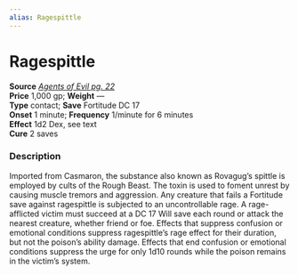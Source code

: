 ```yaml
---
alias: Ragespittle
---
```


# Ragespittle

**Source** [_Agents of Evil pg. 22_](http://paizo.com/products/btpy9he0?Pathfinder-Player-Companion-Agents-of-Evil)  
**Price** 1,000 gp; **Weight** —  
**Type** contact; **Save** Fortitude DC 17  
**Onset** 1 minute; **Frequency** 1/minute for 6 minutes  
**Effect** 1d2 Dex, see text  
**Cure** 2 saves

### Description

Imported from Casmaron, the substance also known as Rovagug’s spittle is employed by cults of the Rough Beast. The toxin is used to foment unrest by causing muscle tremors and aggression. Any creature that fails a Fortitude save against ragespittle is subjected to an uncontrollable rage. A rage-afflicted victim must succeed at a DC 17 Will save each round or attack the nearest creature, whether friend or foe. Effects that suppress confusion or emotional conditions suppress ragespittle’s rage effect for their duration, but not the poison’s ability damage. Effects that end confusion or emotional conditions suppress the urge for only 1d10 rounds while the poison remains in the victim’s system.
